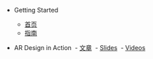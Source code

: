 - Getting Started
  - [首页]()
  - [指南](guide/)

- AR Design in Action
  - [文章]()
  - [Slides]()
  - [Videos]()
